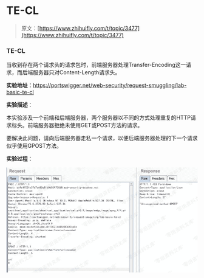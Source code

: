 # TE-CL

> 原文：[https://www.zhihuifly.com/t/topic/3477](https://www.zhihuifly.com/t/topic/3477)

### TE-CL

当收到存在两个请求头的请求包时，前端服务器处理Transfer-Encoding这一请求，而后端服务器只对Content-Length请求头。

**实验地址**：https://portswigger.net/web-security/request-smuggling/lab-basic-te-cl

**实验描述**：

本实验涉及一个前端和后端服务器，两个服务器以不同的方式处理重复的HTTP请求标头。前端服务器拒绝未使用GET或POST方法的请求。

要解决此问题，请向后端服务器走私一个请求，以便后端服务器处理的下一个请求似乎使用GPOST方法。

**实验过程**：

![image](img/e87c30ace4ad10a8c436dc363b022562.png)